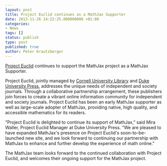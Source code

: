 ```yaml
---
layout: post
title: Project Euclid continues as a MathJax Supporter
date: 2013-11-26 14:22:25.000000000 +01:00
categories:
- News
tags: []
status: publish
type: post
published: true
author: Peter Krautzberger
---
```


[Project Euclid](http://projecteuclid.org) continues to support the MathJax project as a MathJax Supporter.

Project Euclid, jointly managed by [Cornell University Library](https://www.library.cornell.edu/) and [Duke University Press](http://www.dukeupress.edu/), addresses the unique needs of independent and society journals. Through a collaborative partnership arrangement, these publishers join forces to create a vibrant online information community for independent and society journals. Project Euclid has been an early MathJax supporter as well as large-scale adopter of MathJax, providing native, high quality, and accessible mathematics for its readers.

"Project Euclid is delighted to continue its support of MathJax,” said Mira Waller, Project Euclid Manager at Duke University Press. "We are pleased to have expanded MathJax's presence on Project Euclid's soon-to-be-launched new site, and we look forward to continuing our partnership with MathJax to enhance and further develop the experience of math online."

The MathJax team looks forward to the continued collaboration with Project Euclid, and welcomes their ongoing support for the MathJax project.